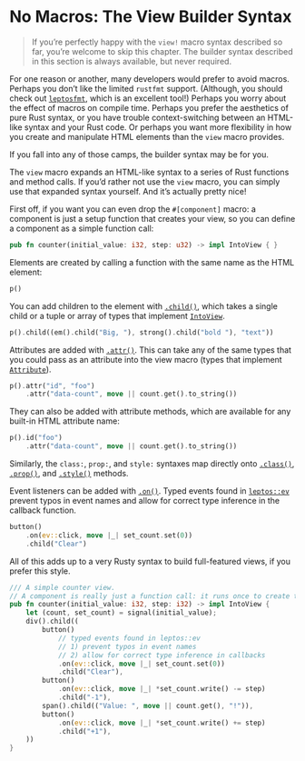 # No Macros: The View Builder Syntax

> If you’re perfectly happy with the `view!` macro syntax described so far, you’re welcome to skip this chapter. The builder syntax described in this section is always available, but never required.

For one reason or another, many developers would prefer to avoid macros. Perhaps you don’t like the limited `rustfmt` support. (Although, you should check out [`leptosfmt`](https://github.com/bram209/leptosfmt), which is an excellent tool!) Perhaps you worry about the effect of macros on compile time. Perhaps you prefer the aesthetics of pure Rust syntax, or you have trouble context-switching between an HTML-like syntax and your Rust code. Or perhaps you want more flexibility in how you create and manipulate HTML elements than the `view` macro provides.

If you fall into any of those camps, the builder syntax may be for you.

The `view` macro expands an HTML-like syntax to a series of Rust functions and method calls. If you’d rather not use the `view` macro, you can simply use that expanded syntax yourself. And it’s actually pretty nice!

First off, if you want you can even drop the `#[component]` macro: a component is just a setup function that creates your view, so you can define a component as a simple function call:

```rust
pub fn counter(initial_value: i32, step: u32) -> impl IntoView { }
```

Elements are created by calling a function with the same name as the HTML element:

```rust
p()
```

You can add children to the element with [`.child()`](https://docs.rs/leptos/latest/leptos/html/trait.ElementChild.html#tymethod.child), which takes a single child or a tuple or array of types that implement [`IntoView`](https://docs.rs/leptos/latest/leptos/trait.IntoView.html).

```rust
p().child((em().child("Big, "), strong().child("bold "), "text"))
```

Attributes are added with [`.attr()`](https://docs.rs/leptos/latest/leptos/attr/custom/trait.CustomAttribute.html#method.attr). This can take any of the same types that you could pass as an attribute into the view macro (types that implement [`Attribute`](https://docs.rs/leptos/latest/leptos/attr/trait.Attribute.html)).

```rust
p().attr("id", "foo")
    .attr("data-count", move || count.get().to_string())
```

They can also be added with attribute methods, which are available for any built-in HTML attribute name:

```rust
p().id("foo")
    .attr("data-count", move || count.get().to_string())
```

Similarly, the `class:`, `prop:`, and `style:` syntaxes map directly onto [`.class()`](https://docs.rs/leptos/latest/leptos/attr/global/trait.ClassAttribute.html#tymethod.class), [`.prop()`](https://docs.rs/leptos/latest/leptos/attr/global/trait.PropAttribute.html#tymethod.prop), and [`.style()`](https://docs.rs/leptos/latest/leptos/attr/global/trait.StyleAttribute.html#tymethod.style) methods.

Event listeners can be added with [`.on()`](https://docs.rs/leptos/latest/leptos/attr/global/trait.OnAttribute.html#tymethod.on). Typed events found in [`leptos::ev`](https://docs.rs/leptos/latest/leptos/tachys/html/event/index.html) prevent typos in event names and allow for correct type inference in the callback function.

```rust
button()
    .on(ev::click, move |_| set_count.set(0))
    .child("Clear")
```

All of this adds up to a very Rusty syntax to build full-featured views, if you prefer this style.

```rust
/// A simple counter view.
// A component is really just a function call: it runs once to create the DOM and reactive system
pub fn counter(initial_value: i32, step: i32) -> impl IntoView {
    let (count, set_count) = signal(initial_value);
    div().child((
        button()
            // typed events found in leptos::ev
            // 1) prevent typos in event names
            // 2) allow for correct type inference in callbacks
            .on(ev::click, move |_| set_count.set(0))
            .child("Clear"),
        button()
            .on(ev::click, move |_| *set_count.write() -= step)
            .child("-1"),
        span().child(("Value: ", move || count.get(), "!")),
        button()
            .on(ev::click, move |_| *set_count.write() += step)
            .child("+1"),
    ))
}
```
